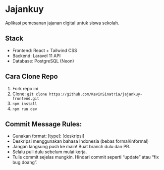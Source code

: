# Jajankuy 

Aplikasi pemesanan jajanan digital untuk siswa sekolah.

## Stack
- Frontend: React + Tailwind CSS
- Backend: Laravel 11 API
- Database: PostgreSQL (Neon)

## Cara Clone Repo
1. Fork repo ini
2. Clone: `git clone https://github.com/KevinSinatria/jajankuy-frontend.git`
3. `npm install`
4. `npm run dev`

## Commit Message Rules:
- Gunakan format: [type]: [deskripsi]
- Deskripsi menggunakan bahasa Indonesia (bebas formal/informal)
- Jangan langsung push ke main! Buat branch dulu dan PR.
- Selalu pull dulu sebelum mulai kerja.
- Tulis commit sejelas mungkin. Hindari commit seperti “update” atau “fix bug doang”.
